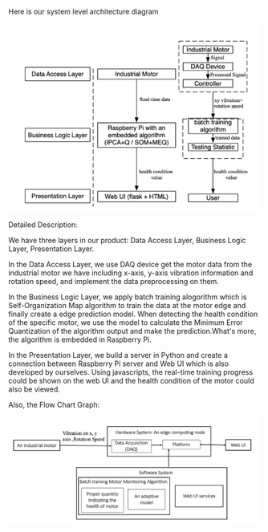 Here is our system level architecture diagram

![Diagram](https://github.com/tzhang-Vincent/BatchLearning/blob/master/Final%20Design%20Diagram/Diagram.png)

Detailed Description:

We have three layers in our product: Data Access Layer, Business Logic Layer, Presentation Layer.

In the Data Access Layer, we use DAQ device get the motor data from the industrial motor we have including x-axis, y-axis vibration information and rotation speed, and implement the data preprocessing on them. 

In the Business Logic Layer, we apply batch training alogorithm which is Self-Organization Map algorithm to train the data at the motor edge and finally create a edge prediction model. When detecting the health condition of the specific motor, we use the model to calculate the Minimum Error Quantization of the algorithm output and make the prediction.What's more, the algorithm is embedded in Raspberry Pi.

In the Presentation Layer, we build a server in Python and create a connection between Raspberry Pi server and Web UI which is also developed by ourselves. Using javascripts, the real-time training progress could be shown on the web UI and the health condition of the motor could also be viewed.

Also, the Flow Chart Graph:

![FlowChart](https://github.com/tzhang-Vincent/BatchLearning/blob/master/Final%20Design%20Diagram/flow-chart.png)
